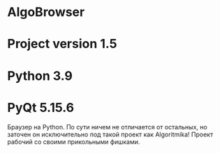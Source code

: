# AlgoBrowser
# Project version 1.5

# Python 3.9
# PyQt 5.15.6

Браузер на Python.
По сути ничем не отличается от остальных, но заточен он исключительно под такой проект как Algoritmika!
Проект рабочий со своими прикольными фишками.
